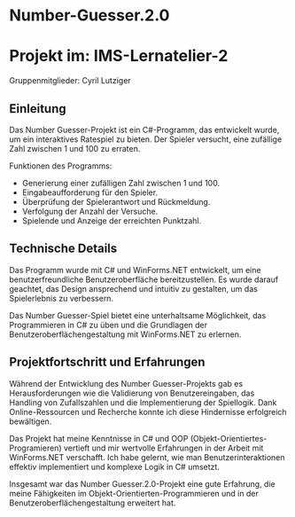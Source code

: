 # Number-Guesser.2.0

# Projekt im: IMS-Lernatelier-2

Gruppenmitglieder: Cyril Lutziger

## Einleitung

Das Number Guesser-Projekt ist ein C#-Programm, das entwickelt wurde, um ein interaktives Ratespiel zu bieten. Der Spieler versucht, eine zufällige Zahl zwischen 1 und 100 zu erraten.

Funktionen des Programms:

- Generierung einer zufälligen Zahl zwischen 1 und 100.
- Eingabeaufforderung für den Spieler.
- Überprüfung der Spielerantwort und Rückmeldung.
- Verfolgung der Anzahl der Versuche.
- Spielende und Anzeige der erreichten Punktzahl.

## Technische Details

Das Programm wurde mit C# und WinForms.NET entwickelt, um eine benutzerfreundliche Benutzeroberfläche bereitzustellen. Es wurde darauf geachtet, das Design ansprechend und intuitiv zu gestalten, um das Spielerlebnis zu verbessern.

Das Number Guesser-Spiel bietet eine unterhaltsame Möglichkeit, das Programmieren in C# zu üben und die Grundlagen der Benutzeroberflächengestaltung mit WinForms.NET zu erlernen.

## Projektfortschritt und Erfahrungen

Während der Entwicklung des Number Guesser-Projekts gab es Herausforderungen wie die Validierung von Benutzereingaben, das Handling von Zufallszahlen und die Implementierung der Spiellogik. Dank Online-Ressourcen und Recherche konnte ich diese Hindernisse erfolgreich bewältigen.

Das Projekt hat meine Kenntnisse in C# und OOP (Objekt-Orientiertes-Programieren) vertieft und mir wertvolle Erfahrungen in der Arbeit mit WinForms.NET verschafft. Ich habe gelernt, wie man Benutzerinteraktionen effektiv implementiert und komplexe Logik in C# umsetzt.

Insgesamt war das Number Guesser.2.0-Projekt eine gute Erfahrung, die meine Fähigkeiten im Objekt-Orientierten-Programmieren und in der Benutzeroberflächengestaltung erweitert hat.
